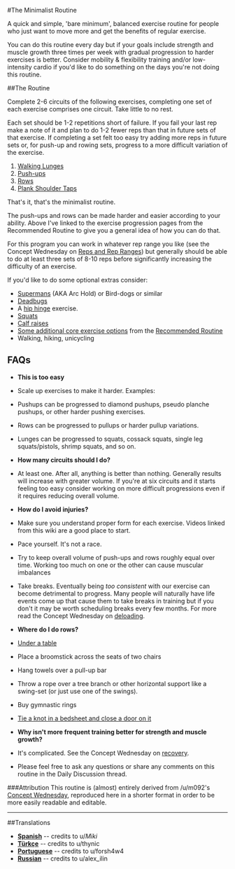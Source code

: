 #The Minimalist Routine

A quick and simple, 'bare minimum', balanced exercise routine for people who just want to move more and get the benefits of regular exercise.

You can do this routine every day but if your goals include strength and muscle growth three times per week with gradual progression to harder exercises is better. Consider mobility & flexibility training and/or low-intensity cardio if you'd like to do something on the days you're not doing this routine.

##The Routine

Complete 2-6 circuits of the following exercises, completing one set of each exercise comprises one circuit. Take little to no rest.

Each set should be 1-2 repetitions short of failure. If you fail your last rep make a note of it and plan to do 1-2 fewer reps than that in future sets of that exercise. If completing a set felt too easy try adding more reps in future sets or, for push-up and rowing sets, progress to a more difficult variation of the exercise.

1. [Walking Lunges](https://www.youtube.com/watch?v=L8fvypPrzzs)
2. [Push-ups](/recommended-routine/bodyweightfitness/wiki/exercises/pushup)
3. [Rows](/recommended-routine/bodyweightfitness/wiki/exercises/row)
4. [Plank Shoulder Taps](https://www.youtube.com/watch?v=LEZq7QZ8ySQ)

That's it, that's the minimalist routine. 

   The push-ups and rows can be made harder and easier according to your ability. Above I've linked to the exercise progression pages from the Recommended Routine to give you a general idea of how you can do that.

   For this program you can work in whatever rep range you like (see the Concept Wednesday on [Reps and Rep Ranges](https://www.reddit.com/recommended-routine/bodyweightfitness/comments/2gnzem/concept_wednesday_reps_and_rep_ranges/)) but generally should be able to do at least three sets of 8-10 reps before significantly increasing the difficulty of an exercise.

If you'd like to do some optional extras consider:

* [Supermans](https://www.youtube.com/watch?v=y9xDJLJ0KUE) (AKA Arc Hold) or Bird-dogs or similar
* [Deadbugs](http://www.nick-e.com/deadbug/)
* A [hip hinge](https://www.reddit.com/recommended-routine/bodyweightfitness/wiki/exercises/hinge) exercise. 
* [Squats](https://www.reddit.com/recommended-routine/bodyweightfitness/wiki/exercises/squat)
* [Calf raises](https://www.youtube.com/watch?v=gwLzBJYoWlI)
* [Some additional core exercise options](https://www.reddit.com/recommended-routine/bodyweightfitness/wiki/exercises/core) from the [Recommended Routine](https://www.reddit.com/recommended-routine/bodyweightfitness/wiki/kb/recommended_routine)
* Walking, hiking, unicycling

## FAQs

* **This is too easy**
 * Scale up exercises to make it harder. Examples:
 * Pushups can be progressed to diamond pushups, pseudo planche pushups, or other harder pushing exercises. 
 * Rows can be progressed to pullups or harder pullup variations. 
 * Lunges can be progressed to squats, cossack squats, single leg squats/pistols, shrimp squats, and so on.

* **How many circuits should I do?**
 * At least one. After all, anything is better than nothing. Generally results will increase with greater volume. If you're at six circuits and it starts feeling too easy consider working on more difficult progressions even if it requires reducing overall volume.
* **How do I avoid injuries?**
 * Make sure you understand proper form for each exercise. Videos linked from this wiki are a good place to start.
 * Pace yourself. It's not a race.
 * Try to keep overall volume of push-ups and rows roughly equal over time. Working too much on one or the other can cause muscular imbalances
 * Take breaks. Eventually being *too consistent* with our exercise can become detrimental to progress. Many people will naturally have life events come up that cause them to take breaks in training but if you don't it may be worth scheduling breaks every few months. For more read the Concept Wednesday on [deloading](https://www.reddit.com/recommended-routine/bodyweightfitness/comments/2vj8lf/concept_wednesday_deloading/).

* **Where do I do rows?**
 * [Under a table](https://www.youtube.com/watch?v=OYUxXMGVuuU)
 * Place a broomstick across the seats of two chairs
 * Hang towels over a pull-up bar
 * Throw a rope over a tree branch or other horizontal support like a swing-set (or just use one of the swings).
 * Buy gymnastic rings
 * [Tie a knot in a bedsheet and close a door on it](https://www.reddit.com/recommended-routine/bodyweightfitness/comments/5nd91p/rows_are_an_excellent_exercise_for_improving_your/)

* **Why isn't more frequent training better for strength and muscle growth?**
 * It's complicated. See the Concept Wednesday on [recovery](https://www.reddit.com/recommended-routine/bodyweightfitness/comments/2jblhh/concept_wednesday_recovery/).

* Please feel free to ask any questions or share any comments on this routine in the Daily Discussion thread.


###Attribution
This routine is (almost) entirely derived from /u/m092's [Concept Wednesday](https://www.reddit.com/recommended-routine/bodyweightfitness/comments/6u0nne/concept_wednesday_the_minimalist_routine/), reproduced here in a shorter format in order to be more easily readable and editable.

---
##Translations
* **[Spanish](https://www.reddit.com/recommended-routine/bodyweightfitness/wiki/minroutine_spanish)** -- credits to u/_Miki_
* **[Türkçe](https://www.reddit.com/recommended-routine/bodyweightfitness/wiki/minroutine_turkish)** -- credits to u/thynic
* **[Portuguese](https://www.reddit.com/recommended-routine/bodyweightfitness/wiki/minroutine_portuguese)** -- credits to u/forsh4w4
* **[Russian](https://www.reddit.com/recommended-routine/bodyweightfitness/wiki/minroutine_russian)** -- credits to u/alex_ilin
